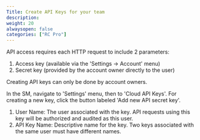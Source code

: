 ```yaml
---
Title: Create API Keys for your team
description: 
weight: 20
alwaysopen: false
categories: ["RC Pro"]
---
```

API access requires each HTTP request to include 2 parameters:
1) Access key (available via the 'Settings -> Account' menu)
2) Secret key (provided by  the account owner directly to the user)

Creating API keys can only be done by account owners.

In the SM, navigate to 'Settings' menu, then to 'Cloud API Keys'.
For creating a new key, click the button labeled 'Add new API secret key'.

1) User Name: The user associated with the key. API requests using this key will be authorized and audited as this user.
2) API Key Name: Descriptive name for the key. Two keys associated with the same user must have different names. 
